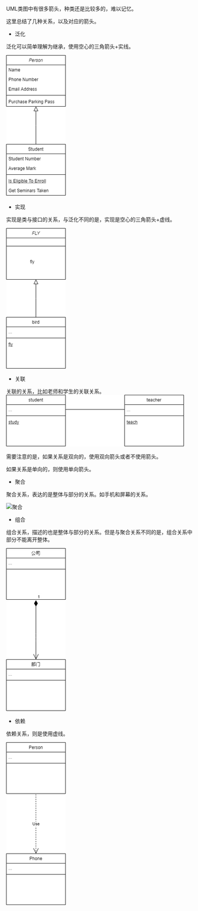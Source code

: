 UML类图中有很多箭头，种类还是比较多的，难以记忆。

这里总结了几种关系，以及对应的箭头。



- 泛化

泛化可以简单理解为继承，使用空心的三角箭头+实线。

![泛化](UML类图中的箭头.assets/泛化.png)

- 实现

实现是类与接口的关系，与泛化不同的是，实现是空心的三角箭头+虚线。

![实现](UML类图中的箭头.assets/实现.png)

- 关联

关联的关系，比如老师和学生的关联关系。![关联](UML类图中的箭头.assets/关联.png)

需要注意的是，如果关系是双向的，使用双向箭头或者不使用箭头。

如果关系是单向的，则使用单向箭头。



- 聚合

聚合关系，表达的是整体与部分的关系。如手机和屏幕的关系。

![聚合](C:/Users/Hui/Desktop/聚合.png)



- 组合

组合关系，描述的也是整体与部分的关系。但是与聚合关系不同的是，组合关系中部分不能离开整体。

![组合](UML类图中的箭头.assets/组合-1633944730710.jpg)





- 依赖

依赖关系，则是使用虚线。

![依赖](UML类图中的箭头.assets/依赖.png)
